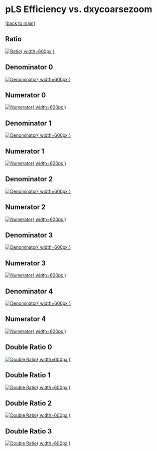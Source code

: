 # pLS Efficiency vs. dxycoarsezoom

[[back to main](./)]



## Ratio

[![Ratio](../mtv/var/pLS_loweta_11_-1_eff_dxycoarsezoom.png){ width=600px }](../mtv/var/pLS_loweta_11_-1_eff_dxycoarsezoom.pdf)

## Denominator 0

[![Denominator](../mtv/den/pLS_loweta_11_-1_eff_dxycoarsezoom_den0.png){ width=600px }](../mtv/den/pLS_loweta_11_-1_eff_dxycoarsezoom_den0.pdf)

## Numerator 0

[![Numerator](../mtv/num/pLS_loweta_11_-1_eff_dxycoarsezoom_num0.png){ width=600px }](../mtv/num/pLS_loweta_11_-1_eff_dxycoarsezoom_num0.pdf)

## Denominator 1

[![Denominator](../mtv/den/pLS_loweta_11_-1_eff_dxycoarsezoom_den1.png){ width=600px }](../mtv/den/pLS_loweta_11_-1_eff_dxycoarsezoom_den1.pdf)

## Numerator 1

[![Numerator](../mtv/num/pLS_loweta_11_-1_eff_dxycoarsezoom_num1.png){ width=600px }](../mtv/num/pLS_loweta_11_-1_eff_dxycoarsezoom_num1.pdf)

## Denominator 2

[![Denominator](../mtv/den/pLS_loweta_11_-1_eff_dxycoarsezoom_den2.png){ width=600px }](../mtv/den/pLS_loweta_11_-1_eff_dxycoarsezoom_den2.pdf)

## Numerator 2

[![Numerator](../mtv/num/pLS_loweta_11_-1_eff_dxycoarsezoom_num2.png){ width=600px }](../mtv/num/pLS_loweta_11_-1_eff_dxycoarsezoom_num2.pdf)

## Denominator 3

[![Denominator](../mtv/den/pLS_loweta_11_-1_eff_dxycoarsezoom_den3.png){ width=600px }](../mtv/den/pLS_loweta_11_-1_eff_dxycoarsezoom_den3.pdf)

## Numerator 3

[![Numerator](../mtv/num/pLS_loweta_11_-1_eff_dxycoarsezoom_num3.png){ width=600px }](../mtv/num/pLS_loweta_11_-1_eff_dxycoarsezoom_num3.pdf)

## Denominator 4

[![Denominator](../mtv/den/pLS_loweta_11_-1_eff_dxycoarsezoom_den4.png){ width=600px }](../mtv/den/pLS_loweta_11_-1_eff_dxycoarsezoom_den4.pdf)

## Numerator 4

[![Numerator](../mtv/num/pLS_loweta_11_-1_eff_dxycoarsezoom_num4.png){ width=600px }](../mtv/num/pLS_loweta_11_-1_eff_dxycoarsezoom_num4.pdf)

## Double Ratio 0

[![Double Ratio](../mtv/ratio/pLS_loweta_11_-1_eff_dxycoarsezoom_ratio0.png){ width=600px }](../mtv/ratio/pLS_loweta_11_-1_eff_dxycoarsezoom_ratio0.pdf)

## Double Ratio 1

[![Double Ratio](../mtv/ratio/pLS_loweta_11_-1_eff_dxycoarsezoom_ratio1.png){ width=600px }](../mtv/ratio/pLS_loweta_11_-1_eff_dxycoarsezoom_ratio1.pdf)

## Double Ratio 2

[![Double Ratio](../mtv/ratio/pLS_loweta_11_-1_eff_dxycoarsezoom_ratio2.png){ width=600px }](../mtv/ratio/pLS_loweta_11_-1_eff_dxycoarsezoom_ratio2.pdf)

## Double Ratio 3

[![Double Ratio](../mtv/ratio/pLS_loweta_11_-1_eff_dxycoarsezoom_ratio3.png){ width=600px }](../mtv/ratio/pLS_loweta_11_-1_eff_dxycoarsezoom_ratio3.pdf)

